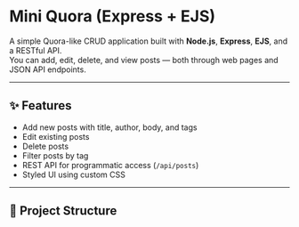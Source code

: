 # Mini Quora (Express + EJS)

A simple Quora-like CRUD application built with **Node.js**, **Express**, **EJS**, and a RESTful API.  
You can add, edit, delete, and view posts — both through web pages and JSON API endpoints.

---

## ✨ Features
- Add new posts with title, author, body, and tags
- Edit existing posts
- Delete posts
- Filter posts by tag
- REST API for programmatic access (`/api/posts`)
- Styled UI using custom CSS

---

## 📂 Project Structure
